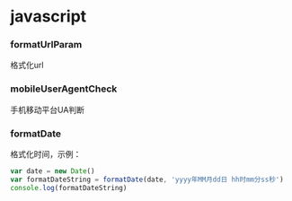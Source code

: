 # javascript

### formatUrlParam
格式化url

### mobileUserAgentCheck
手机移动平台UA判断

### formatDate
格式化时间，示例：
```javascript
var date = new Date()
var formatDateString = formatDate(date, 'yyyy年MM月dd日 hh时mm分ss秒')
console.log(formatDateString)
```
